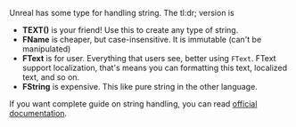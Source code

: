 Unreal has some type for handling string. The tl:dr; version is

- **TEXT()** is your friend! Use this to create any type of string.
- **FName** is cheaper, but case-insensitive. It is immutable (can't be manipulated)
- **FText** is for user. Everything that users see, better using `FText`. FText support localization, that's means you can formatting this text, localized text, and so on.
- **FString** is expensive. This like pure string in the other language.

If you want complete guide on string handling, you can read [official documentation](https://docs.unrealengine.com/en-US/Programming/UnrealArchitecture/StringHandling/index.html).